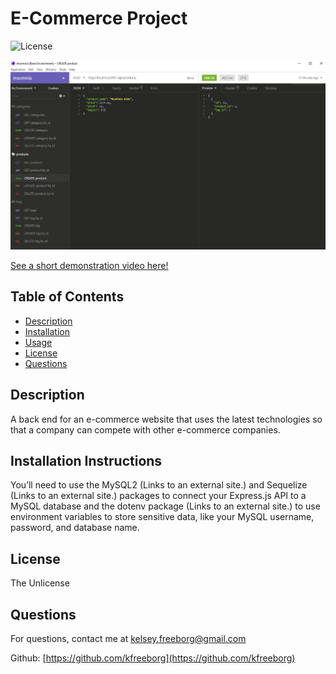 # E-Commerce Project

![License](https://img.shields.io/badge/License-TheUnlicense-blue.svg)

![Snapshot of project running on insomnia](./assets/images/Capture.jpg)

[See a short demonstration video here!](https://drive.google.com/file/d/1bky63nqZhDUbGbVZUlrtmigcBJLTf6k1/view?usp=sharing)

## Table of Contents

- [Description](#description)
- [Installation](#installation)
- [Usage](#usage)
- [License](#license)
- [Questions](#questions)

## Description

A back end for an e-commerce website that uses the latest technologies so that a company can compete with other e-commerce companies.

## Installation Instructions

You’ll need to use the MySQL2 (Links to an external site.) and Sequelize (Links to an external site.) packages to connect your Express.js API to a MySQL database and the dotenv package (Links to an external site.) to use environment variables to store sensitive data, like your MySQL username, password, and database name.

## License

The Unlicense

## Questions

For questions, contact me at [kelsey.freeborg@gmail.com](kelsey.freeborg@gmail.com)

Github: [https://github.com/kfreeborg](https://github.com/kfreeborg)
